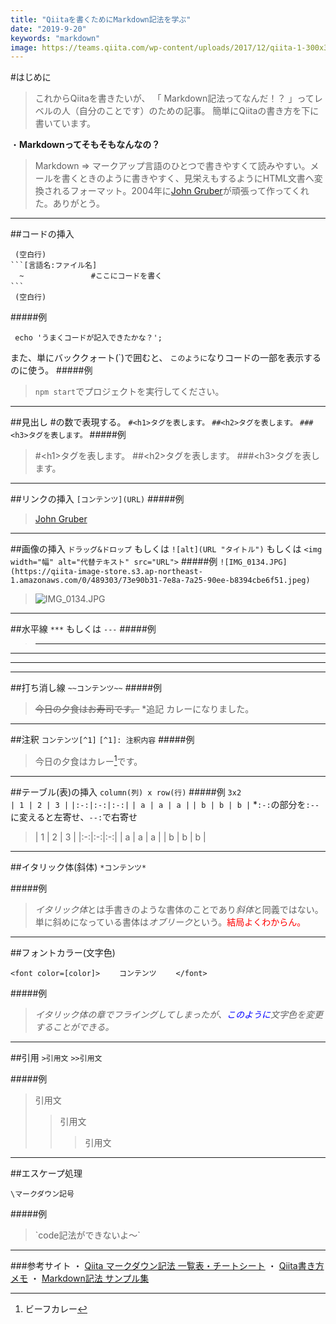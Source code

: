 ```yaml
---
title: "Qiitaを書くためにMarkdown記法を学ぶ"
date: "2019-9-20"
keywords: "markdown"
image: https://teams.qiita.com/wp-content/uploads/2017/12/qiita-1-300x300.png
---
```


#はじめに
>これからQiitaを書きたいが、
「 Markdown記法ってなんだ！？ 」ってレベルの人（自分のことです）のための記事。
簡単にQiitaの書き方を下に書いています。

・<b>Markdownってそもそもなんなの？</b>
>Markdown => マークアップ言語のひとつで書きやすくて読みやすい。メールを書くときのように書きやすく、見栄えもするようにHTML文書へ変換されるフォーマット。2004年に[John Gruber](https://twitter.com/gruber)が頑張って作ってくれた。ありがとう。

---
##コードの挿入

```
 (空白行)
```[言語名:ファイル名]
  ~　　　          #ここにコードを書く
```　　　　　
 (空白行)
```

#####例

```php5:example.php
 echo 'うまくコードが記入できたかな？';
```

また、単にバッククォート(\`)で囲むと、
`このように`なりコードの一部を表示するのに使う。
#####例
>`npm start`でプロジェクトを実行してください。

---

##見出し
\#の数で表現する。
`#<h1>タグを表します。`
`##<h2>タグを表します。`
`###<h3>タグを表します。`
#####例
>#\<h1>タグを表します。
##\<h2>タグを表します。
###\<h3>タグを表します。

---

##リンクの挿入
`[コンテンツ](URL)`
#####例
>[John Gruber](https://twitter.com/gruber)


---

##画像の挿入
`ドラッグ&ドロップ` 
もしくは 
`![alt](URL "タイトル")`
もしくは
`<img width="幅" alt="代替テキスト" src="URL">`
#####例
`![IMG_0134.JPG](https://qiita-image-store.s3.ap-northeast-1.amazonaws.com/0/489303/73e90b31-7e8a-7a25-90ee-b8394cbe6f51.jpeg)`
>![IMG_0134.JPG](https://teams.qiita.com/wp-content/uploads/2017/12/qiita-1-300x300.png)

---

##水平線
`***`
もしくは
`---`
#####例
>***
---
---

---

##打ち消し線
`~~コンテンツ~~`
#####例
>~~今日の夕食はお寿司です。~~
*追記 カレーになりました。

---
##注釈
`コンテンツ[^1]`
`[^1]: 注釈内容`
#####例

>今日の夕食はカレー[^1]です。

---
##テーブル(表)の挿入
`column(列) x row(行)`
#####例
`3x2`
<br>
`| 1 | 2 | 3 |`
`|:-:|:-:|:-:|`
`| a | a | a |`
`| b | b | b |`
*`:-:`の部分を`:--`に変えると左寄せ、`--:`で右寄せ

>| 1 | 2 | 3 |
|:-:|:-:|:-:|
| a | a | a |
| b | b | b |

---
##イタリック体(斜体)
`*コンテンツ*`

#####例

>*イタリック体*とは手書きのような書体のことであり*斜体*と同義ではない。単に斜めになっている書体は*オブリーク*という。<font color=red>結局よくわからん。</font>

---
##フォントカラー(文字色)

`<font color=[color]>
　　コンテンツ　　
</font>`

#####例
>*イタリック体の章でフライングしてしまったが、<font color=blue>このように</font>文字色を変更することができる。*

---
##引用
`>引用文`
`>>引用文`

#####例
>引用文
>>引用文
>>>引用文

---
##エスケープ処理

`\マークダウン記号`

#####例
>\`code記法ができないよ〜`

---

###参考サイト
・ [Qiita マークダウン記法 一覧表・チートシート](https://qiita.com/kamorits/items/6f342da395ad57468ae3#%E3%83%9E%E3%83%BC%E3%82%AF%E3%83%80%E3%82%A6%E3%83%B3%E3%81%AE%E3%82%A8%E3%82%B9%E3%82%B1%E3%83%BC%E3%83%97)
・ [Qiita書き方メモ](https://qiita.com/hiroyuki_hon/items/f2a779bb295fd12646ab)
・ [Markdown記法 サンプル集](https://qiita.com/tbpgr/items/989c6badefff69377da7)
[^1]: ビーフカレー

